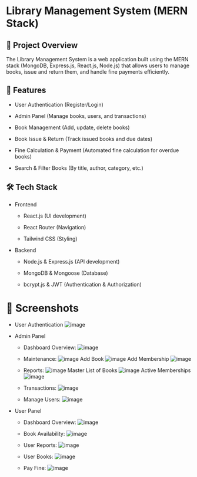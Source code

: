 # Library Management System (MERN Stack)

## 📌 Project Overview

The Library Management System is a web application built using the MERN stack (MongoDB, Express.js, React.js, Node.js) that allows users to manage books, issue and return them, and handle fine payments efficiently.

## 🚀 Features

- User Authentication (Register/Login)

- Admin Panel (Manage books, users, and transactions)

- Book Management (Add, update, delete books)

- Book Issue & Return (Track issued books and due dates)

- Fine Calculation & Payment (Automated fine calculation for overdue books)

- Search & Filter Books (By title, author, category, etc.)

## 🛠️ Tech Stack

- Frontend

  - React.js (UI development)

  - React Router (Navigation)

  - Tailwind CSS (Styling)

- Backend

  - Node.js & Express.js (API development)

  - MongoDB & Mongoose (Database)
    
  - bcrypt.js & JWT (Authentication & Authorization)
# 📸 Screenshots

- User Authentication
![image](https://github.com/user-attachments/assets/65b1b108-e9f0-444f-bed9-b8f825e25af6)

- Admin Panel

  - Dashboard Overview:
    ![image](https://github.com/user-attachments/assets/06c39720-6cea-4045-b9bb-962e24a0deb3)

  - Maintenance:
    ![image](https://github.com/user-attachments/assets/3d5a3025-525b-4bf4-8d2e-30e365b48e8f)
    Add Book
    ![image](https://github.com/user-attachments/assets/73f21bdc-6de7-4ab1-952b-37883e5759a9)
    Add Membership
    ![image](https://github.com/user-attachments/assets/74289a5d-7528-4eab-888a-a181f14a5974)
    
  - Reports:
    ![image](https://github.com/user-attachments/assets/afceb5b3-a8ce-4b49-b0ab-89d3e515e788)
    Master List of Books
    ![image](https://github.com/user-attachments/assets/3957933b-5dee-4430-b22d-063981dfc5af)
    Active Memberships
    ![image](https://github.com/user-attachments/assets/b077df8c-2a33-40a9-9257-ce7a8fbfea28)

  - Transactions:
    ![image](https://github.com/user-attachments/assets/281b68d4-c271-440f-8067-1860100448bc)
    
  - Manage Users:
    ![image](https://github.com/user-attachments/assets/ccb33912-6af0-481a-b91c-50904185a5b0)

- User Panel

  - Dashboard Overview:
    ![image](https://github.com/user-attachments/assets/f07a0742-dfcc-4b97-8847-4e0a934a0fd1)

  - Book Availability:
    ![image](https://github.com/user-attachments/assets/49f2f945-d654-4136-8c5a-9e4d0bbd4b01)

  - User Reports:
    ![image](https://github.com/user-attachments/assets/d51cd81f-35f5-4427-bd1f-cdf7af6097ad)

  - User Books:
    ![image](https://github.com/user-attachments/assets/9f38c42e-3db7-45fb-ae81-490cd63659f0)

  - Pay Fine:
    ![image](https://github.com/user-attachments/assets/6287be99-0787-4429-864e-90b0b484e852)




